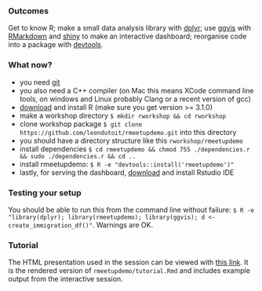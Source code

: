 ### Outcomes

Get to know R; make a small data analysis library with [dplyr](https://github.com/hadley/dplyr); use [ggvis](https://github.com/rstudio/ggvis) with [RMarkdown](https://github.com/rstudio/rmarkdown) and [shiny](https://github.com/rstudio/shiny) to make an interactive dashboard; reorganise code into a package with [devtools](https://github.com/hadley/devtools).

### What now?

* you need [git](http://git-scm.com/downloads)
* you also need a C++ compiler (on Mac this means XCode command line tools, on windows and Linux probably Clang or a recent version of gcc)
* [download](http://cran.uib.no/) and install R (make sure you get version >= 3.1.0)
* make a workshop directory `$ mkdir rworkshop && cd rworkshop`
* clone workshop package `$ git clone https://github.com/leondutoit/rmeetupdemo.git` into this directory
* you should have a directory structure like this `rworkshop/rmeetupdemo`
* install dependencies `$ cd rmeetupdemo && chmod 755 ./dependencies.r && sudo ./dependencies.r && cd ..`
* install rmeetupdemo: `$ R -e "devtools::install('rmeetupdemo')"`
* lastly, for serving the dashboard, [download](http://www.rstudio.com/products/RStudio/) and install Rstudio IDE

### Testing your setup

You should be able to run this from the command line without failure: `$ R -e "library(dplyr); library(rmeetupdemo); library(ggvis); d <- create_immigration_df()"`. Warnings are OK.

### Tutorial

The HTML presentation used in the session can be viewed with [this link](https://dl.dropboxusercontent.com/u/104325750/tutorial.html). It is the rendered version of `rmeetupdemo/tutorial.Rmd` and includes example output from the interactive session.

